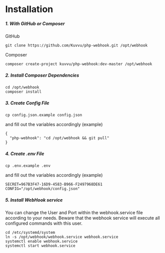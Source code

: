 # Installation

##### 1. With GitHub or Composer

GitHub
```
git clone https://github.com/Kuvvu/php-webhook.git /opt/webhook
```

Composer
```
composer create-project kuvvu/php-webhook:dev-master /opt/webhook
```

##### 2. Install Composer Dependencies

```
cd /opt/webhook
composer install
```

##### 3. Create Config File

```
cp config.json.example config.json
```

and fill out the variables accordingly (example)

```
{
  "php-webhook": "cd /opt/webhook && git pull"
}
```

##### 4. Create .env File

```
cp .env.example .env
```

and fill out the variables accordingly (example)

```
SECRET=967B3F47-16D9-4583-B966-F2497968DE61
CONFIG="/opt/webhook/config.json"
```

##### 5. Install WebHook service

You can change the User and Port within the webhook.service file according to your needs. Beware that the webhook service will execute all configured commands with this user.

```
cd /etc/systemd/system
ln -s /opt/webhook/webhook.service webhook.service
systemctl enable webhook.service
systemctl start webhook.service
```
